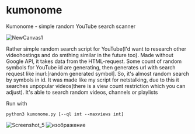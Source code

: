 # kumonome
Kumonome - simple random YouTube search scanner



![NewCanvas1](https://github.com/idioinfectedstrixxx/kumonome/assets/172582897/1de20de1-0351-43ef-a280-c853beca1a8d)


Rather simple random search script for YouTube(I'd want to research other videohostings and do smthing similar in the future too). Made without Google API, it takes data from the HTML-request. Some count of random symbols for YouTube id are generating, then generates url with search request like inurl:[random generated symbol]. So, it's almost random search by symbols in id. It was made like my script for netstalking, due to this it searches unpopular videos(there is a view count restriction which you can adjust). It's able to search random videos, channels or playlists

Run with
```
python3 kumonome.py [--ql int --maxviews int]
```

![Screenshot_5](https://github.com/idioinfectedstrixxx/kumonome/assets/172582897/f3d5a322-e567-4084-bf19-cbf066cdf555)
![изображение](https://github.com/idioinfectedstrixxx/kumonome/assets/172582897/6d61777e-7953-4097-b946-5c75fdfcf510)
